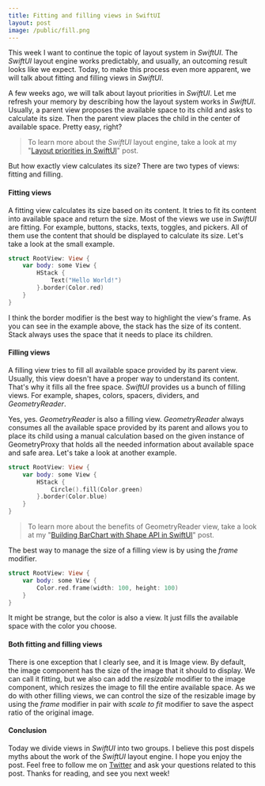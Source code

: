 ```yaml
---
title: Fitting and filling views in SwiftUI
layout: post
image: /public/fill.png
---
```


This week I want to continue the topic of layout system in *SwiftUI*. The *SwiftUI* layout engine works predictably, and usually, an outcoming result looks like we expect. Today, to make this process even more apparent, we will talk about fitting and filling views in *SwiftUI*.

A few weeks ago, we will talk about layout priorities in *SwiftUI*. Let me refresh your memory by describing how the layout system works in *SwiftUI*. Usually, a parent view proposes the available space to its child and asks to calculate its size. Then the parent view places the child in the center of available space. Pretty easy, right?

> To learn more about the *SwiftUI* layout engine, take a look at my "[Layout priorities in SwiftUI](/2020/04/15/layout-priorities-in-swiftui/)" post.

But how exactly view calculates its size? There are two types of views: fitting and filling.

#### Fitting views
A fitting view calculates its size based on its content. It tries to fit its content into available space and return the size. Most of the views we use in *SwiftUI* are fitting. For example, buttons, stacks, texts, toggles, and pickers. All of them use the content that should be displayed to calculate its size. Let's take a look at the small example.

```swift
struct RootView: View {
    var body: some View {
        HStack {
            Text("Hello World!")
        }.border(Color.red)
    }
}
```

I think the border modifier is the best way to highlight the view's frame. As you can see in the example above, the stack has the size of its content. Stack always uses the space that it needs to place its children.

#### Filling views
A filling view tries to fill all available space provided by its parent view. Usually, this view doesn't have a proper way to understand its content. That's why it fills all the free space. *SwiftUI* provides us a bunch of filling views. For example, shapes, colors, spacers, dividers, and *GeometryReader*. 

Yes, yes. *GeometryReader* is also a filling view. *GeometryReader* always consumes all the available space provided by its parent and allows you to place its child using a manual calculation based on the given instance of GeometryProxy that holds all the needed information about available space and safe area. Let's take a look at another example.

```swift
struct RootView: View {
    var body: some View {
        HStack {
            Circle().fill(Color.green)
        }.border(Color.blue)
    }
}
```

> To learn more about the benefits of GeometryReader view, take a look at my "[Building BarChart with Shape API in SwiftUI](/2019/08/14/building-barchart-with-shape-api-in-swiftui/)" post.

The best way to manage the size of a filling view is by using the *frame* modifier. 

```swift
struct RootView: View {
    var body: some View {
        Color.red.frame(width: 100, height: 100)
    }
}
```

It might be strange, but the color is also a view. It just fills the available space with the color you choose.

#### Both fitting and filling views
There is one exception that I clearly see, and it is Image view. By default, the image component has the size of the image that it should to display. We can call it fitting, but we also can add the *resizable* modifier to the image component, which resizes the image to fill the entire available space. As we do with other filling views, we can control the size of the resizable image by using the *frame* modifier in pair with *scale to fit* modifier to save the aspect ratio of the original image.

#### Conclusion
Today we divide views in *SwiftUI* into two groups. I believe this post dispels myths about the work of the *SwiftUI* layout engine. I hope you enjoy the post. Feel free to follow me on [Twitter](https://twitter.com/mecid) and ask your questions related to this post. Thanks for reading, and see you next week!